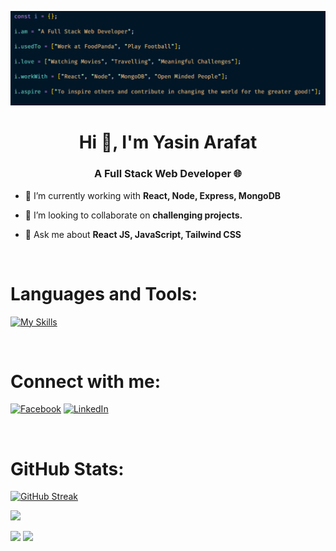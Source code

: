 ![logo](https://github.com/yasin-arafat-389/yasin-arafat-389/blob/main/github-cover-image.png)
<h1 align="center">Hi 👋, I'm Yasin Arafat</h1>
<h3 align="center">A Full Stack Web Developer 🌐</h3>

- 🔭 I’m currently working with **React, Node, Express, MongoDB**

- 👯 I’m looking to collaborate on **challenging projects.**

- 💬 Ask me about **React JS, JavaScript, Tailwind CSS**

<br />

<h1 align="left" >Languages and Tools:</h1>


[![My Skills](https://skillicons.dev/icons?i=js,react,nodejs,express,mongodb,tailwind,bootstrap,postman,firebase)](https://skillicons.dev)

<br />


<h1 align="left" >Connect with me:</h1>

[![Facebook](https://img.shields.io/badge/Facebook-%231877F2.svg?logo=Facebook&logoColor=white)](https://www.facebook.com/arafat410/) [![LinkedIn](https://img.shields.io/badge/LinkedIn-%230077B5.svg?logo=linkedin&logoColor=white)](https://www.linkedin.com/in/yasin389/) 

<br/>


<h1 align="left">GitHub Stats:</h1>

[![GitHub Streak](https://github-readme-streak-stats.herokuapp.com?user=yasin-arafat-389&theme=radical&hide_border=true&card_width=700)](https://git.io/streak-stats)

![](http://github-profile-summary-cards.vercel.app/api/cards/profile-details?username=yasin-arafat-389&theme=bear)

![](http://github-profile-summary-cards.vercel.app/api/cards/repos-per-language?username=yasin-arafat-389&theme=bear)     ![](http://github-profile-summary-cards.vercel.app/api/cards/most-commit-language?username=yasin-arafat-389&theme=bear)






